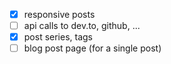 - [X] responsive posts
- [ ] api calls to dev.to, github, ...
- [X] post series, tags
- [ ] blog post page (for a single post)